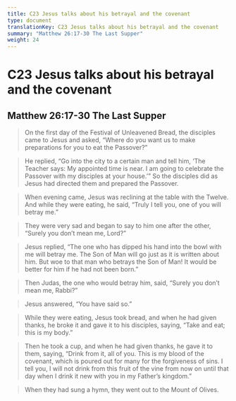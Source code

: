 ```yaml
---
title: C23 Jesus talks about his betrayal and the covenant
type: document
translationKey: C23 Jesus talks about his betrayal and the covenant
summary: "Matthew 26:17-30 The Last Supper"
weight: 24
---
```

# C23 Jesus talks about his betrayal and the covenant

## Matthew 26:17-30 The Last Supper

>   On the first day of the Festival of Unleavened Bread, the disciples came to Jesus and asked, “Where do you want us to make preparations for you to eat the Passover?”

>   He replied, “Go into the city to a certain man and tell him, ‘The Teacher says: My appointed time is near. I am going to celebrate the Passover with my disciples at your house.’” So the disciples did as Jesus had directed them and prepared the Passover.

>   When evening came, Jesus was reclining at the table with the Twelve. And while they were eating, he said, “Truly I tell you, one of you will betray me.”

>   They were very sad and began to say to him one after the other, “Surely you don’t mean me, Lord?”

>   Jesus replied, “The one who has dipped his hand into the bowl with me will betray me. The Son of Man will go just as it is written about him. But woe to that man who betrays the Son of Man! It would be better for him if he had not been born.”

>   Then Judas, the one who would betray him, said, “Surely you don’t mean me, Rabbi?”

>   Jesus answered, “You have said so.”

>   While they were eating, Jesus took bread, and when he had given thanks, he broke it and gave it to his disciples, saying, “Take and eat; this is my body.”

>   Then he took a cup, and when he had given thanks, he gave it to them, saying, “Drink from it, all of you. This is my blood of the covenant, which is poured out for many for the forgiveness of sins. I tell you, I will not drink from this fruit of the vine from now on until that day when I drink it new with you in my Father’s kingdom.”

>   When they had sung a hymn, they went out to the Mount of Olives.

